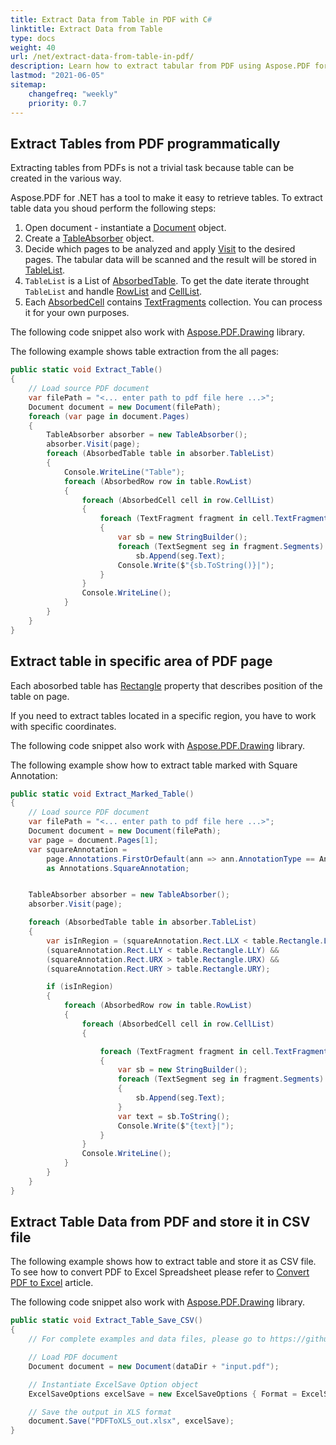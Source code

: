 ```yaml
---
title: Extract Data from Table in PDF with C#
linktitle: Extract Data from Table
type: docs
weight: 40
url: /net/extract-data-from-table-in-pdf/
description: Learn how to extract tabular from PDF using Aspose.PDF for .NET in C#
lastmod: "2021-06-05"
sitemap:
    changefreq: "weekly"
    priority: 0.7
---
```


## Extract Tables from PDF programmatically

Extracting tables from PDFs is not a trivial task because table can be created in the various way.

Aspose.PDF for .NET has a tool to make it easy to retrieve tables. To extract table data you shoud perform the following steps:

1. Open document - instantiate a [Document](https://reference.aspose.com/pdf/net/aspose.pdf/document) object.
1. Create a [TableAbsorber](https://reference.aspose.com/pdf/net/aspose.pdf.text/tableabsorber) object.
1. Decide which pages to be analyzed and apply [Visit](https://reference.aspose.com/pdf/net/aspose.pdf.text/tableabsorber/methods/visit) to the desired pages. The tabular data will be scanned and the result will be stored in [TableList](https://reference.aspose.com/pdf/net/aspose.pdf.text/tableabsorber/properties/tablelist).
1. `TableList` is a List of [AbsorbedTable](https://reference.aspose.com/pdf/net/aspose.pdf.text/absorbedtable). To get the date iterate throught `TableList` and handle [RowList](https://reference.aspose.com/pdf/net/aspose.pdf.text/absorbedtable/properties/rowlist) and [CellList](https://reference.aspose.com/pdf/net/aspose.pdf.text/absorbedrow/properties/celllist).
1. Each [AbsorbedCell](https://reference.aspose.com/pdf/net/aspose.pdf.text/absorbedcell) contains [TextFragments](https://reference.aspose.com/pdf/net/aspose.pdf.text/absorbedcell/properties/textfragments) collection. You can process it for your own purposes.

The following code snippet also work with [Aspose.PDF.Drawing](/pdf/net/drawing/) library.

The following example shows table extraction from the all pages:

```csharp
public static void Extract_Table()
{
    // Load source PDF document
    var filePath = "<... enter path to pdf file here ...>";
    Document document = new Document(filePath);                       
    foreach (var page in document.Pages)
    {
        TableAbsorber absorber = new TableAbsorber();
        absorber.Visit(page);
        foreach (AbsorbedTable table in absorber.TableList)
        {
            Console.WriteLine("Table");
            foreach (AbsorbedRow row in table.RowList)
            {
                foreach (AbsorbedCell cell in row.CellList)
                {                                 
                    foreach (TextFragment fragment in cell.TextFragments)
                    {
                        var sb = new StringBuilder();
                        foreach (TextSegment seg in fragment.Segments)
                            sb.Append(seg.Text);
                        Console.Write($"{sb.ToString()}|");
                    }                           
                }
                Console.WriteLine();
            }
        }
    }
}
```

## Extract table in specific area of PDF page

Each abosorbed table has [Rectangle](https://reference.aspose.com/pdf/net/aspose.pdf.text/absorbedtable/properties/rectangle) property that describes position of the table on page.

If you need to extract tables located in a specific region, you have to work with specific coordinates.

The following code snippet also work with [Aspose.PDF.Drawing](/pdf/net/drawing/) library.

The following example show how to extract table marked with Square Annotation:

```csharp
public static void Extract_Marked_Table()
{
    // Load source PDF document
    var filePath = "<... enter path to pdf file here ...>";
    Document document = new Document(filePath);  
    var page = document.Pages[1];
    var squareAnnotation =
        page.Annotations.FirstOrDefault(ann => ann.AnnotationType == Annotations.AnnotationType.Square)
        as Annotations.SquareAnnotation;


    TableAbsorber absorber = new TableAbsorber();
    absorber.Visit(page);

    foreach (AbsorbedTable table in absorber.TableList)
    {
        var isInRegion = (squareAnnotation.Rect.LLX < table.Rectangle.LLX) &&
        (squareAnnotation.Rect.LLY < table.Rectangle.LLY) &&
        (squareAnnotation.Rect.URX > table.Rectangle.URX) &&
        (squareAnnotation.Rect.URY > table.Rectangle.URY);

        if (isInRegion)
        {
            foreach (AbsorbedRow row in table.RowList)
            {
                foreach (AbsorbedCell cell in row.CellList)
                {

                    foreach (TextFragment fragment in cell.TextFragments)
                    {
                        var sb = new StringBuilder();
                        foreach (TextSegment seg in fragment.Segments)
                        {
                            sb.Append(seg.Text);
                        }
                        var text = sb.ToString();
                        Console.Write($"{text}|");
                    }
                }
                Console.WriteLine();
            }
        }
    }
}
```

## Extract Table Data from PDF and store it in CSV file

The following example shows how to extract table and store it as CSV file.
To see how to convert PDF to Excel Spreadsheet please refer to [Convert PDF to Excel](/pdf/net/convert-pdf-to-excel/) article.

The following code snippet also work with [Aspose.PDF.Drawing](/pdf/net/drawing/) library.

```csharp
public static void Extract_Table_Save_CSV()
{
    // For complete examples and data files, please go to https://github.com/aspose-pdf/Aspose.PDF-for-.NET

    // Load PDF document
    Document document = new Document(dataDir + "input.pdf");

    // Instantiate ExcelSave Option object
    ExcelSaveOptions excelSave = new ExcelSaveOptions { Format = ExcelSaveOptions.ExcelFormat.CSV };

    // Save the output in XLS format
    document.Save("PDFToXLS_out.xlsx", excelSave);
}
```
